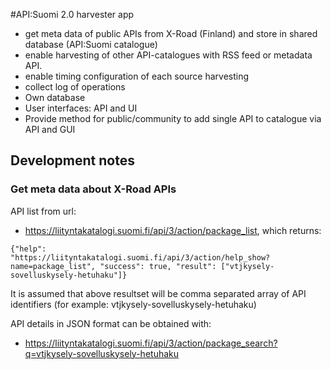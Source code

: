 #API:Suomi 2.0 harvester app 

* get meta data of public APIs from X-Road (Finland) and store in shared database (API:Suomi catalogue)
* enable harvesting of other API-catalogues with RSS feed or metadata API. 
* enable timing configuration of each source harvesting
* collect log of operations
* Own database
* User interfaces: API and UI
* Provide method for public/community to add single API to catalogue via API and GUI

## Development notes

### Get meta data about X-Road APIs

API list from url:
* https://liityntakatalogi.suomi.fi/api/3/action/package_list, which returns:

```
{"help":
"https://liityntakatalogi.suomi.fi/api/3/action/help_show?name=package_list", "success": true, "result": ["vtjkysely-sovelluskysely-hetuhaku"]}
```
It is assumed that above resultset will be comma separated array of API identifiers (for example: vtjkysely-sovelluskysely-hetuhaku)

API details in JSON format can be obtained with: 
* https://liityntakatalogi.suomi.fi/api/3/action/package_search?q=vtjkysely-sovelluskysely-hetuhaku
